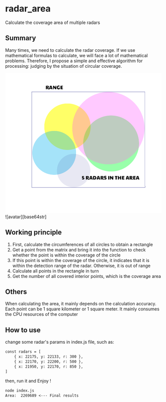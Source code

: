 # radar_area
Calculate the coverage area of multiple radars

## Summary
Many times, we need to calculate the radar coverage. If we use mathematical formulas to calculate, we will face a lot of mathematical problems. Therefore, I propose a simple and effective algorithm for processing: judging by the situation of circular coverage.

![avatar](./radars.png)
![avatar][base64str]

## Working principle
1. First, calculate the circumferences of all circles to obtain a rectangle
2. Get a point from the matrix and bring it into the function to check whether the point is within the coverage of the circle
3. If this point is within the coverage of the circle, it indicates that it is within the detection range of the radar. Otherwise, it is out of range
4. Calculate all points in the rectangle in turn
5. Get the number of all covered interior points, which is the coverage area

## Others
When calculating the area, it mainly depends on the calculation accuracy. Each point can be 1 square kilometer or 1 square meter. It mainly consumes the CPU resources of the computer

## How to use
change some radar's params in index.js file, such as:
```nodejs
const radars = [
    { x: 22175, y: 22133, r: 300 },
    { x: 22170, y: 22200, r: 500 },
    { x: 21950, y: 22170, r: 850 },
]
```
then, run it and Enjoy !
```
node index.js
Area:  2269689 <--- Final results
```

